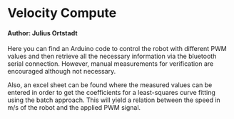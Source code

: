 # Velocity Compute
#### Author: Julius Ortstadt

Here you can find an Arduino code to control the robot with different PWM values and then retrieve all the necessary information via the bluetooth serial connection. 
However, manual measurements for verification are encouraged although not necessary.

Also, an excel sheet can be found where the measured values can be entered in order to get the coefficients for a least-squares curve fitting using the batch approach. 
This will yield a relation between the speed in m/s of the robot and the applied PWM signal. 
